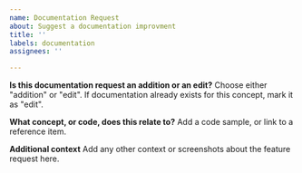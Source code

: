 ```yaml
---
name: Documentation Request
about: Suggest a documentation improvment
title: ''
labels: documentation
assignees: ''

---
```


**Is this documentation request an addition or an edit?**
Choose either "addition" or "edit". If documentation already exists for this concept, mark it as "edit".

**What concept, or code, does this relate to?**
Add a code sample, or link to a reference item.

**Additional context**
Add any other context or screenshots about the feature request here.
